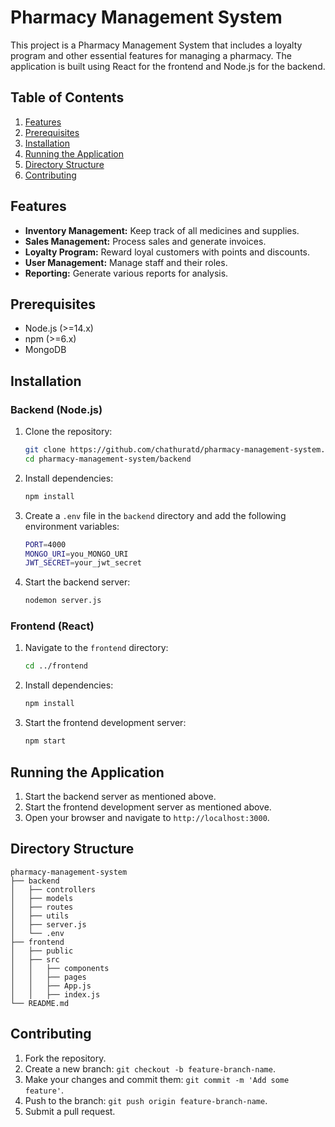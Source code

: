 # Pharmacy Management System

This project is a Pharmacy Management System that includes a loyalty program and other essential features for managing a pharmacy. The application is built using React for the frontend and Node.js for the backend.

## Table of Contents

1. [Features](#features)
2. [Prerequisites](#prerequisites)
3. [Installation](#installation)
4. [Running the Application](#running-the-application)
5. [Directory Structure](#directory-structure)
6. [Contributing](#contributing)

## Features

- **Inventory Management:** Keep track of all medicines and supplies.
- **Sales Management:** Process sales and generate invoices.
- **Loyalty Program:** Reward loyal customers with points and discounts.
- **User Management:** Manage staff and their roles.
- **Reporting:** Generate various reports for analysis.

## Prerequisites

- Node.js (>=14.x)
- npm (>=6.x)
- MongoDB

## Installation

### Backend (Node.js)

1. Clone the repository:
    ```sh
    git clone https://github.com/chathuratd/pharmacy-management-system.git
    cd pharmacy-management-system/backend
    ```

2. Install dependencies:
    ```sh
    npm install
    ```

3. Create a `.env` file in the `backend` directory and add the following environment variables:
    ```sh
    PORT=4000
    MONGO_URI=you_MONGO_URI
    JWT_SECRET=your_jwt_secret
    ```

4. Start the backend server:
    ```sh
    nodemon server.js
    ```

### Frontend (React)

1. Navigate to the `frontend` directory:
    ```sh
    cd ../frontend
    ```

2. Install dependencies:
    ```sh
    npm install
    ```

3. Start the frontend development server:
    ```sh
    npm start
    ```

## Running the Application

1. Start the backend server as mentioned above.
2. Start the frontend development server as mentioned above.
3. Open your browser and navigate to `http://localhost:3000`.

## Directory Structure

```
pharmacy-management-system
├── backend
│   ├── controllers
│   ├── models
│   ├── routes
│   ├── utils
│   ├── server.js
│   └── .env
├── frontend
│   ├── public
│   ├── src
│   │   ├── components
│   │   ├── pages
│   │   ├── App.js
│   │   ├── index.js
└── README.md
```

## Contributing

1. Fork the repository.
2. Create a new branch: `git checkout -b feature-branch-name`.
3. Make your changes and commit them: `git commit -m 'Add some feature'`.
4. Push to the branch: `git push origin feature-branch-name`.
5. Submit a pull request.

